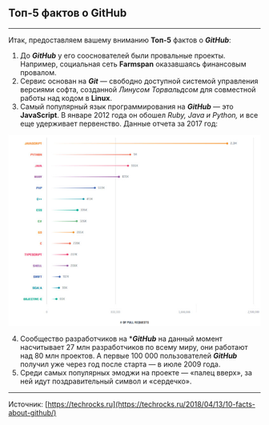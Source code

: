 ## Топ-5 фактов о GitHub

<hr>

Итак, предоставляем вашему вниманию **Топ-5** фактов о ***GitHub***:

1. До ***GitHub*** у его сооснователей были провальные проекты.
 Например, социальная сеть **Farmspan** оказавшаясь финансовым провалом.
2. Сервис основан на ***Git*** — свободно доступной системой управления версиями софта, созданной *Линусом Торвальдсом* для совместной работы над кодом в **Linux**.
3. Самый популярный язык программирования на ***GitHub*** — это **JavaScript**. В январе 2012 года он обошел *Ruby, Java и Python,* и все еще удерживает первенство. Данные отчета за 2017 год: <br>

![statistic](assets/img/statistics.jpg)

4. Сообщество разработчиков на ****GitHub*** на данный момент насчитывает 27 млн разработчиков по всему миру, они работают над 80 млн проектов. А первые 100 000 пользователей ***GitHub*** получил уже через год после старта — в июле 2009 года.
5. Среди самых популярных эмоджи на проекте — «палец вверх», за ней идут поздравительный символ и «сердечко».

<hr>

Источник: [https://techrocks.ru](https://techrocks.ru/2018/04/13/10-facts-about-github/)

